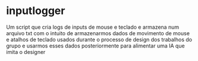 # inputlogger
Um script que cria logs de inputs de mouse e teclado e armazena num arquivo txt com o intuito de armazenarmos dados de movimento de mouse e atalhos de teclado usados durante o processo de design dos trabalhos do grupo e usarmos esses dados posteriormente para alimentar uma IA que imita o designer
